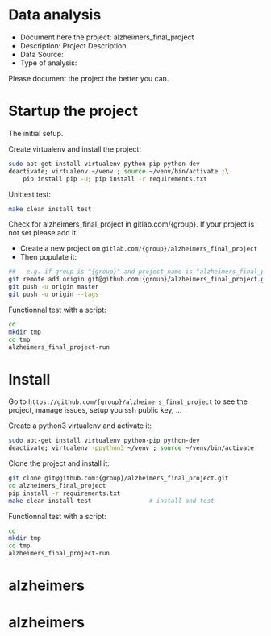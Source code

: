 # Data analysis
- Document here the project: alzheimers_final_project
- Description: Project Description
- Data Source:
- Type of analysis:

Please document the project the better you can.

# Startup the project

The initial setup.

Create virtualenv and install the project:
```bash
sudo apt-get install virtualenv python-pip python-dev
deactivate; virtualenv ~/venv ; source ~/venv/bin/activate ;\
    pip install pip -U; pip install -r requirements.txt
```

Unittest test:
```bash
make clean install test
```

Check for alzheimers_final_project in gitlab.com/{group}.
If your project is not set please add it:

- Create a new project on `gitlab.com/{group}/alzheimers_final_project`
- Then populate it:

```bash
##   e.g. if group is "{group}" and project_name is "alzheimers_final_project"
git remote add origin git@github.com:{group}/alzheimers_final_project.git
git push -u origin master
git push -u origin --tags
```

Functionnal test with a script:

```bash
cd
mkdir tmp
cd tmp
alzheimers_final_project-run
```

# Install

Go to `https://github.com/{group}/alzheimers_final_project` to see the project, manage issues,
setup you ssh public key, ...

Create a python3 virtualenv and activate it:

```bash
sudo apt-get install virtualenv python-pip python-dev
deactivate; virtualenv -ppython3 ~/venv ; source ~/venv/bin/activate
```

Clone the project and install it:

```bash
git clone git@github.com:{group}/alzheimers_final_project.git
cd alzheimers_final_project
pip install -r requirements.txt
make clean install test                # install and test
```
Functionnal test with a script:

```bash
cd
mkdir tmp
cd tmp
alzheimers_final_project-run
```
# alzheimers
# alzheimers
